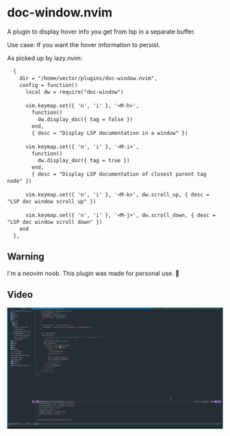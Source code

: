# doc-window.nvim

A plugin to display hover info you get from lsp in a separate buffer.

Use case: If you want the hover information to persist.

As picked up by lazy.nvim:

```
  {
    dir = "/home/vector/plugins/doc-window.nvim",
    config = function()
      local dw = require("doc-window")

      vim.keymap.set({ 'n', 'i' }, '<M-h>',
        function()
          dw.display_doc({ tag = false })
        end,
        { desc = "Display LSP documentation in a window" })

      vim.keymap.set({ 'n', 'i' }, '<M-i>',
        function()
          dw.display_doc({ tag = true })
        end,
        { desc = "Display LSP documentation of closest parent tag node" })

      vim.keymap.set({ 'n', 'i' }, '<M-k>', dw.scroll_up, { desc = "LSP doc window scroll up" })

      vim.keymap.set({ 'n', 'i' }, '<M-j>', dw.scroll_down, { desc = "LSP doc window scroll down" })
    end
  },

```

## Warning

I'm a neovim noob. This plugin was made for personal use. 🙏

## Video

[![Preview](https://raw.githubusercontent.com/resonyze/doc-window.nvim/master/screenshots/screenshot.png)](https://www.youtube.com/watch?v=8dvZCqLEaKU)
